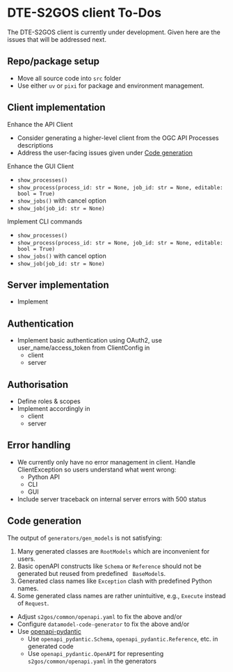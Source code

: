 # DTE-S2GOS client To-Dos

The DTE-S2GOS client is currently under development.
Given here are the issues that will be addressed next.

## Repo/package setup

* Move all source code into `src` folder
* Use either `uv` or `pixi` for package and environment management.


## Client implementation

Enhance the API Client

- Consider generating a higher-level client from the 
  OGC API Processes descriptions
- Address the user-facing issues given under [Code generation](#code_generation)

Enhance the GUI Client

- `show_processes()`
- `show_process(process_id: str = None, job_id: str = None, editable: bool = True)`
- `show_jobs()` with cancel option
- `show_job(job_id: str = None)`

Implement CLI commands
- `show_processes()`
- `show_process(process_id: str = None, job_id: str = None, editable: bool = True)`
- `show_jobs()` with cancel option
- `show_job(job_id: str = None)`

## Server implementation

* Implement 

## Authentication

* Implement basic authentication using OAuth2, 
  use user_name/access_token from ClientConfig in
  - client 
  - server

## Authorisation

* Define roles & scopes
* Implement accordingly in
  - client 
  - server

## Error handling

* We currently only have no error management in client. 
  Handle ClientException so users understand what went wrong:
  - Python API
  - CLI
  - GUI
* Include server traceback on internal server errors with 500 status

## Code generation

The output of `generators/gen_models` is not satisfying: 

1. Many generated classes are `RootModels` which are inconvenient for users.
2. Basic openAPI constructs like `Schema` or `Reference` should not be  
   generated but reused from predefined ` BaseModel`s.
3. Generated class names like `Exception` clash with predefined Python names.
4. Some generated class names are rather unintuitive, e.g., 
   `Execute` instead of `Request`.

- Adjust `s2gos/common/openapi.yaml` to fix the above and/or
- Configure `datamodel-code-generator` to fix the above and/or
- Use [openapi-pydantic](https://github.com/mike-oakley/openapi-pydantic)
  - Use `openapi_pydantic.Schema`, `openapi_pydantic.Reference`, etc. in generated code
  - Use `openapi_pydantic.OpenAPI` for representing `s2gos/common/openapi.yaml` in 
    the generators
